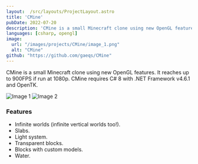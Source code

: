 ```yaml
---
layout:  /src/layouts/ProjectLayout.astro
title: 'CMine'
pubDate: 2022-07-20
description: 'CMine is a small Minecraft clone using new OpenGL features.'
languages: [csharp, opengl]
image:
  url: "/images/projects/CMine/image_1.png"
  alt: "CMine"
github: "https://github.com/gaeqs/CMine"
---
```


CMine is a small Minecraft clone using new OpenGL features. It reaches up to 900FPS if run at 1080p.
CMine requires C# 8 with .NET Framework v4.6.1 and OpenTK.

![Image 1](/images/projects/CMine/image_1.png)
![Image 2](/images/projects/CMine/image_2.png)

### Features

- Infinite worlds (infinite vertical worlds too!).
- Slabs.
- Light system.
- Transparent blocks.
- Blocks with custom models.
- Water.
